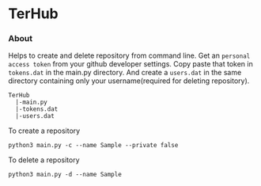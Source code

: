 # TerHub

### About
Helps to create and delete repository from command line.
Get an `personal access token` from your github developer settings.
Copy paste that token in `tokens.dat` in the main.py directory.
And create a `users.dat` in the same directory containing only your username(required for deleting repository).

```
TerHub
  |-main.py
  |-tokens.dat
  |-users.dat
```

To create a repository
```
python3 main.py -c --name Sample --private false 
```

To delete a repository 
```
python3 main.py -d --name Sample
```

